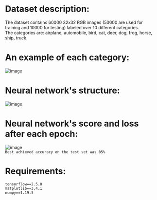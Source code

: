 # Dataset description:  
The dataset contains 60000 32x32 RGB images (50000 are used for training and 10000 for testing) labeled over 10 different categories.  
The categories are: airplane, automobile, bird, cat, deer, dog, frog, horse, ship, truck.  
# An example of each category:  
![image](https://user-images.githubusercontent.com/72389636/124950678-ecb12e80-e012-11eb-9ab3-7d412bfb452a.png)  
# Neural network's structure:  
![image](https://user-images.githubusercontent.com/72389636/124961327-9a293f80-e01d-11eb-8742-5e5b2dcd3c24.png)  
# Neural network's score and loss after each epoch:  
![image](https://user-images.githubusercontent.com/72389636/124961279-8bdb2380-e01d-11eb-95af-628c585c0420.png)   
```Best achieved accuracy on the test set was 85%```  
# Requirements:  
```tensorflow==2.5.0```  
```matplotlib==3.4.1```  
```numpy==1.19.5```  

